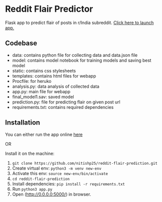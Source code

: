 # Reddit Flair Predictor

Flask app to predict flair of posts in r/India subreddit. [Click here to launch app.](https://reddit-flair-prediction-pro.herokuapp.com/)

## Codebase

- data: contains python file for collecting data and data.json file
- model: contains model notebook for training models and saving best model
- static: contains css stylesheets
- templates: contains html files for webapp
- Procfile: for heruko
- analysis.py: data analysis of collected data
- app.py: main file for webapp
- final_model1.sav: saved model
- prediction.py: file for predicting flair on given post url
- requirements.txt: contains required dependencies

## Installation

You can either run the app online [here](https://reddit-flair-prediction-pro.herokuapp.com/)

OR

Install it on the machine:
1. `git clone https://github.com/nitishp25/reddit-flair-prediction.git`
2. Create virtual env: `python3 -m venv new-env`
3. Activate this env: `source new-env/bin/activate`
4. `cd reddit-flair-prediction`
5. Install dependencies: `pip install -r requirements.txt`
6. Run `python3 app.py`
7. Open (http://0.0.0.0:5000/) in browser.

